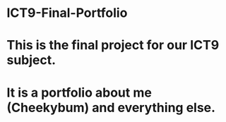 # ICT9-Final-Portfolio
# This is the final project for our ICT9 subject.
# It is a portfolio about me (Cheekybum) and everything else.
